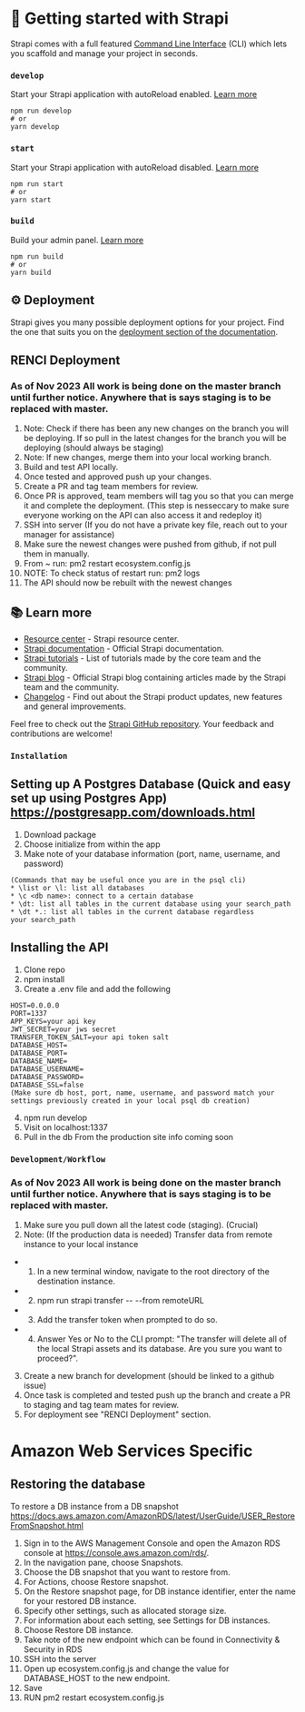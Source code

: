 # 🚀 Getting started with Strapi

Strapi comes with a full featured [Command Line Interface](https://docs.strapi.io/developer-docs/latest/developer-resources/cli/CLI.html) (CLI) which lets you scaffold and manage your project in seconds.

### `develop`

Start your Strapi application with autoReload enabled. [Learn more](https://docs.strapi.io/developer-docs/latest/developer-resources/cli/CLI.html#strapi-develop)

```
npm run develop
# or
yarn develop
```

### `start`

Start your Strapi application with autoReload disabled. [Learn more](https://docs.strapi.io/developer-docs/latest/developer-resources/cli/CLI.html#strapi-start)

```
npm run start
# or
yarn start
```

### `build`

Build your admin panel. [Learn more](https://docs.strapi.io/developer-docs/latest/developer-resources/cli/CLI.html#strapi-build)

```
npm run build
# or
yarn build
```

## ⚙️ Deployment

Strapi gives you many possible deployment options for your project. Find the one that suits you on the [deployment section of the documentation](https://docs.strapi.io/developer-docs/latest/setup-deployment-guides/deployment.html).

## RENCI Deployment
### As of Nov 2023 All work is being done on the master branch until further notice. Anywhere that is says staging is to be replaced with master. 

1. Note: Check if there has been any new changes on the branch you will be deploying. If so pull in the latest changes for the branch you will be deploying (should always be staging)
2. Note: If new changes, merge them into your local working branch.
3. Build and test API locally. 
4. Once tested and approved push up your changes.
5. Create a PR and tag team members for review.
6. Once PR is approved, team members will tag you so that you can merge it and complete the deployment. (This step is nesseccary to make sure everyone working on the API can also access it and redeploy it)
7. SSH into server (If you do not have a private key file, reach out to your manager for assistance)
8. Make sure the newest changes were pushed from github, if not pull them in manually.
9. From ~ run: pm2 restart ecosystem.config.js
10. NOTE: To check status of restart run: pm2 logs
11. The API should now be rebuilt with the newest changes

## 📚 Learn more

- [Resource center](https://strapi.io/resource-center) - Strapi resource center.
- [Strapi documentation](https://docs.strapi.io) - Official Strapi documentation.
- [Strapi tutorials](https://strapi.io/tutorials) - List of tutorials made by the core team and the community.
- [Strapi blog](https://docs.strapi.io) - Official Strapi blog containing articles made by the Strapi team and the community.
- [Changelog](https://strapi.io/changelog) - Find out about the Strapi product updates, new features and general improvements.

Feel free to check out the [Strapi GitHub repository](https://github.com/strapi/strapi). Your feedback and contributions are welcome!


### `Installation`

## Setting up A Postgres Database (Quick and easy set up using Postgres App) https://postgresapp.com/downloads.html


1. Download package 
2. Choose initialize from within the app
3. Make note of your database information (port, name, username, and password)
```
(Commands that may be useful once you are in the psql cli)
* \list or \l: list all databases
* \c <db name>: connect to a certain database
* \dt: list all tables in the current database using your search_path
* \dt *.: list all tables in the current database regardless your search_path
```
## Installing the API 

1. Clone repo
2. npm install
3. Create a .env file and add the following
```
HOST=0.0.0.0
PORT=1337
APP_KEYS=your api key 
JWT_SECRET=your jws secret
TRANSFER_TOKEN_SALT=your api token salt
DATABASE_HOST=
DATABASE_PORT=
DATABASE_NAME=
DATABASE_USERNAME=
DATABASE_PASSWORD=
DATABASE_SSL=false
(Make sure db host, port, name, username, and password match your settings previously created in your local psql db creation)
```
4. npm run develop
5. Visit on localhost:1337
6. Pull in the db From the production site info coming soon

### `Development/Workflow`
### As of Nov 2023 All work is being done on the master branch until further notice. Anywhere that is says staging is to be replaced with master. 

1. Make sure you pull down all the latest code (staging). (Crucial)
2. Note: (If the production data is needed) Transfer data from remote instance to your local instance 
* 1. In a new terminal window, navigate to the root directory of the destination instance.
* 2. npm run strapi transfer -- --from remoteURL
* 3. Add the transfer token when prompted to do so.
* 4. Answer Yes or No to the CLI prompt: "The transfer will delete all of the local Strapi assets and its database. Are you sure you want to proceed?".
3. Create a new branch for development (should be linked to a github issue)
4. Once task is completed and tested push up the branch and create a PR to staging and tag team mates for review.
5. For deployment see "RENCI Deployment" section.

# Amazon Web Services Specific

## Restoring the database
To restore a DB instance from a DB snapshot https://docs.aws.amazon.com/AmazonRDS/latest/UserGuide/USER_RestoreFromSnapshot.html

1. Sign in to the AWS Management Console and open the Amazon RDS console at https://console.aws.amazon.com/rds/.
2. In the navigation pane, choose Snapshots.
3. Choose the DB snapshot that you want to restore from.
4. For Actions, choose Restore snapshot.
5. On the Restore snapshot page, for DB instance identifier, enter the name for your restored DB instance.
6. Specify other settings, such as allocated storage size.
7. For information about each setting, see Settings for DB instances.
8. Choose Restore DB instance.
6. Take note of the new endpoint which can be found in Connectivity & Security in RDS
7. SSH into the server
8. Open up ecosystem.config.js and change the value for DATABASE_HOST to the new endpoint.
9. Save
10. RUN pm2 restart ecosystem.config.js
